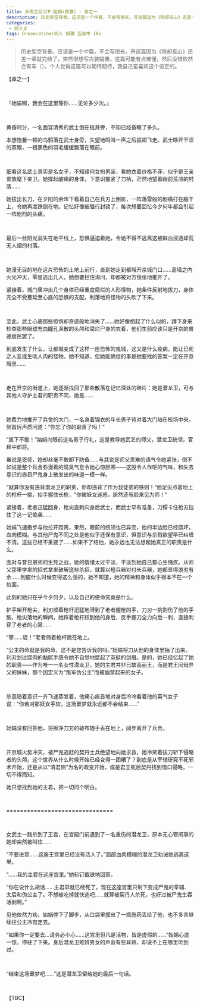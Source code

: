 ```yaml
---
title: 永夜之后(CP:始娟x秀雅) - 章之一
description: 历史架空背景。应该是一个中篇，不会写很长。开这篇因为《除却巫山》还差一章就完结了，突然很想写古装娟雅。这篇可能有点难懂，然后没错依然会有车（）。个人觉得这篇可以期待期待，我自己蛮喜欢这个设定的。
categories:
 - 同人文
tags: Dreamcatcher同人 娟雅 连载中 18x
---
```


> 历史架空背景。应该是一个中篇，不会写很长。开这篇因为《除却巫山》还差一章就完结了，突然很想写古装娟雅。这篇可能有点难懂，然后没错依然会有车（）。个人觉得这篇可以期待期待，我自己蛮喜欢这个设定的。

<!-- more -->

<p>
  <span>【章之一】</span>
</p>

<p> </p>

<p>
  <span>『始娟啊，我会在这里等你……无论多少次。』</span>
</p>

<p> </p>

<p>
  <span>黄昏时分，一名面容清秀的武士倒在枯井旁，不知已经昏睡了多久。</span>
</p>

<p>
  <span>本想饱餐一顿的乌鸦落在武士身旁，失望地鸣叫一声之后振翅飞走。武士睁开干涩的双眼，一根黑色的羽毛缓缓飘落在眼前。</span>
</p>

<p> </p>

<p>
  <span>细看这名武士其实是名女子，不知缘何女扮男装，看她衣着价格不菲，似乎是王亲贵族麾下亲卫。她撑起酸痛的身体，下意识握紧了刀柄，茫然地望着眼前荒凉的村落……</span>
</p>

<p>
  <span>她拔出长刀，在夕阳的余晖下看着自己在兵刃上倒影，一阵落雷般的剧痛打在脑干上，令她再度跌倒在地。记忆好像被强行封锁了，每次想要回忆今夕何年都会引起一阵剧烈的头痛。</span>
</p>

<p> </p>

<p>
  <span>最后一丝阳光消失在地平线上，恐惧逼迫着她，令她不得不逃离这被鲜血浸透却荒无人烟的村落。</span>
</p>

<p> </p>

<p>
  <span>她漫无目的地在这片恐怖的土地上前行，直到她走到都城开京城门口……高墙之内火光冲天，零星逃出几人，她想要拦住询问，却都被对方慌张地推开了。</span>
</p>

<p>
  <span>紧接着，城门里冲出几个身体已经重度腐烂的人形怪物，她条件反射地拔刀，身体完全不受蔓延至心底的恐惧的支配，利落地将怪物的头砍了下来。</span>
</p>

<p> </p>

<p>
  <span>至此，武士心底那些惊惧却奇迹般地消失了……她好像想起了什么似的，蹲下身来检查那些眼球充血瞳孔涣散的头颅和腐烂尸身的衣着，他们生前应该只是开京的普通居民罢了。</span>
</p>

<p>
  <span>到底发生了什么，让都城变成了这样一座恐怖的鬼城，这又是什么疫病，能让已死之人变成生啖人肉的怪物。她不知道，但她能确信的事是她要找的答案一定在开京城里……</span>
</p>

<p> </p>

<p>
  <span>走在开京的街道上，她逐渐找回了那些散落在记忆深处的碎片：她是潜龙卫，可与其他人守护主君的职责不同，她是……</span>
</p>

<p> </p>

<p>
  <span>她费力地推开了兵舍的大门，一名身着锦衣的年长男子背对着大门站在校场中央，侧首厉声质问道：“你忘了你的职责了吗！”</span>
</p>

<p>
  <span>“属下不敢！”始娟向眼前这名男子行礼，这是教导她武艺的师父，潜龙卫统领，官拜中郎将。</span>
</p>

<p>
  <span>虽说是恩师，她却丝毫不敢卸下防备……与其说是师父责难的语气令她紧张，倒不如说是整个兵舍弥漫着的腐臭气息令她心惊胆寒——这股令人作呕的气味，和失去意识的赤目尸鬼身上散发出的味道一模一样。</span>
</p>

<p>
  <span>“就算你没有违背潜龙卫的职责，你却违背了作为我徒弟的铁则！”他足尖点着地上的枪杆一挑，抬手握住长枪，“你被妖女迷惑，居然还有脸来见为师！”</span>
</p>

<p>
  <span>紧接着，老者迅猛回身，枪尖直刺向身后武士，而武士早有准备，刀镡卡住枪刃挡住了这一记偷袭……</span>
</p>

<p>
  <span>始娟飞速撤步与他拉开距离，果然，眼前的统领也已异变，他的半边脸已经腐坏，血肉模糊。与其他尸鬼不同之处是他似乎还保有意识，但意识与杀戮欲望早已纠缠不清。这些已经不重要了……如果不了结他，她永远也无法想起她真正的职责是什么。</span>
</p>

<p>
  <span>面对与昔日恩师的生死之战，她的情绪太过平淡，平淡到她自己都心生愧疚。从师父那里学来的招式拿来破解这些杀招，就算以短兵器对付长兵器，她都显得游刃有余……到底什么时候变得这么强的，她不知道，她的精神和身体似乎根本不在一个位面。</span>
</p>

<p>
  <span>此刻的她只在乎今夕何夕，以及自己的使命究竟是什么。</span>
</p>

<p>
  <span>护手架开枪尖，利刃顺着枪杆迅猛地滑到了老者握枪的手，刀刃一挑割伤了他的手腕，枪尖落地的瞬间，她踩着枪杆跃到他的身后，反手握刀全力向后一刺，直接刺穿了老者的心窝……</span>
</p>

<p>
  <span>“孽……徒！”老者倚着枪杆跪在地上。</span>
</p>

<p>
  <span>“公主的命就是我的命，这不是您告诉我的吗。”始娟将刀从他的身体里抽了出来，利刃划过腐肉的黏腻手感令她不自觉地蹙起了英挺的剑眉。是的，她已经忆起了她的职责——作为唯一一名女性潜龙卫，她的主君并非已故高丽王，而是君王同母异父的妹妹，那个因定义为“叛军伪公主”而被幽禁起来的女子。</span>
</p>

<p> </p>

<p>
  <span>杀意随着意识一齐飞速蒸发着，他痛心疾首地对身后冷冷看着他的英气女子说：“你若对那妖女手软，这场噩梦就永远都不会结束……”</span>
</p>

<p> </p>

<p>
  <span>始娟没有回答他，将擦净刀刃的破布随手丢在地上，阔步离开了兵舍。</span>
</p>

<p> </p>

<p>
  <span>开京城火势冲天，被尸鬼追赶的契丹士兵绝望地向她求救，她冷笑着拔刀斩下侵略者的头颅。这个世界从什么时候开始已经变得一团糟了？到底是从宰辅研究不死邪术开始，还是从以“清君侧”为名的政变开始，或是君王死后契丹找到借口侵略，一切不得而知。</span>
</p>

<p>
  <span>她只想找到她的主君，把一切问个明白。</span>
</p>

<p> </p>

<p>
  <span>===============================</span>
</p>

<p> </p>

<p>
  <span>女武士一路杀到了王宫，在宫殿门前遇到了一名重伤的潜龙卫，原本无心管闲事的她却突然被叫住……</span>
</p>

<p>
  <span>“不要进宫……这座王宫里已经没有活人了。”面部血肉模糊的潜龙卫劝诫她逃离这里。</span>
</p>

<p>
  <span>“……我的主君在这座宫里。”她斩钉截铁地回答。</span>
</p>

<p>
  <span>“你在说什么胡话……主君早就已经死了，现在这座宫里只剩下变成尸鬼的宰辅、太后和伪公主了。不想被吃掉就快逃吧……就算被契丹人杀死，也好过被尸鬼生吞活剥啊。”</span>
</p>

<p>
  <span>见他依然力劝，始娟停下了脚步，从口袋里摸出了一瓶伤药丢给了他，也不多言继续往公主冷宫走去。</span>
</p>

<p>
  <span>“如果你一定要去…请务必小心……这宫里但凡是活物，皆是虚假的……”始娟心底一惊，停驻了下来。身后潜龙卫难辨男女的声音有些耳熟，却说不上在哪里听到过。</span>
</p>

<p> </p>

<p>
  <span>“结束这场噩梦吧……”这是潜龙卫留给她的最后一句话。</span>
</p>

<p> </p>

<p>
  <span>【TBC】</span>
</p>